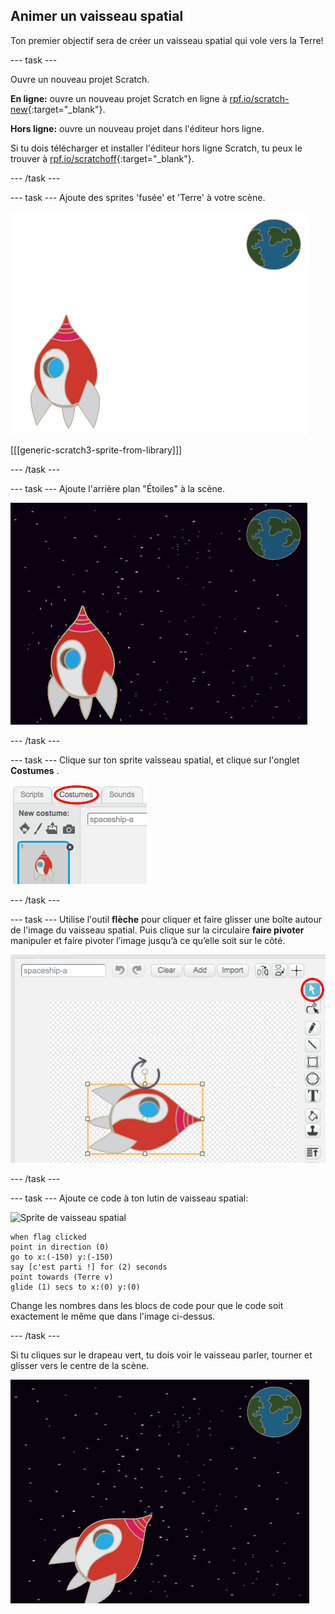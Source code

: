## Animer un vaisseau spatial

Ton premier objectif sera de créer un vaisseau spatial qui vole vers la Terre!

--- task ---

Ouvre un nouveau projet Scratch.

**En ligne:** ouvre un nouveau projet Scratch en ligne à [rpf.io/scratch-new](https://rpf.io/scratchon){:target="_blank"}.

**Hors ligne:** ouvre un nouveau projet dans l'éditeur hors ligne.

Si tu dois télécharger et installer l'éditeur hors ligne Scratch, tu peux le trouver à [rpf.io/scratchoff](https://rpf.io/scratchoff){:target="_blank"}.

--- /task ---

--- task --- Ajoute des sprites 'fusée' et 'Terre' à votre scène.

![Les sprites Vaisseau Spatial et Terre](images/space-sprites.png)

[[[generic-scratch3-sprite-from-library]]]

--- /task ---

--- task --- Ajoute l'arrière plan "Étoiles" à la scène.

![Un arrière plan spatial](images/space-backdrop.png)

--- /task ---

--- task --- Clique sur ton sprite vaisseau spatial, et clique sur l'onglet **Costumes** .

![Costume de Sprite](images/space-costume.png)

--- /task ---

--- task --- Utilise l'outil **flèche** pour cliquer et faire glisser une boîte autour de l'image du vaisseau spatial. Puis clique sur la circulaire **faire pivoter** manipuler et faire pivoter l’image jusqu’à ce qu’elle soit sur le côté.

![Faire pivoter un costume](images/space-rotate.png)

--- /task ---

--- task --- Ajoute ce code à ton lutin de vaisseau spatial:

![Sprite de vaisseau spatial](images/sprite-spaceship.png)

```blocks3
when flag clicked
point in direction (0)
go to x:(-150) y:(-150)
say [c'est parti !] for (2) seconds
point towards (Terre v)
glide (1) secs to x:(0) y:(0)
```

Change les nombres dans les blocs de code pour que le code soit exactement le même que dans l'image ci-dessus.

--- /task ---

Si tu cliques sur le drapeau vert, tu dois voir le vaisseau parler, tourner et glisser vers le centre de la scène.

![Test d'une animation de vaisseau spatial](images/space-animate-stage.png)
